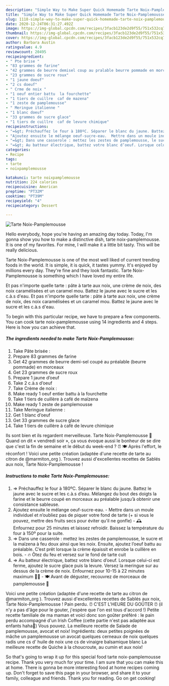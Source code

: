 ```yaml
---
description: "Simple Way to Make Super Quick Homemade Tarte Noix-Pamplemousse"
title: "Simple Way to Make Super Quick Homemade Tarte Noix-Pamplemousse"
slug: 1118-simple-way-to-make-super-quick-homemade-tarte-noix-pamplemousse
date: 2020-12-24T06:31:27.492Z
image: https://img-global.cpcdn.com/recipes/3facb123de2d9f55/751x532cq70/tarte-noix-pamplemousse-photo-principale-de-la-recette.jpg
thumbnail: https://img-global.cpcdn.com/recipes/3facb123de2d9f55/751x532cq70/tarte-noix-pamplemousse-photo-principale-de-la-recette.jpg
cover: https://img-global.cpcdn.com/recipes/3facb123de2d9f55/751x532cq70/tarte-noix-pamplemousse-photo-principale-de-la-recette.jpg
author: Barbara Austin
ratingvalue: 4.9
reviewcount: 20495
recipeingredient:
- " Pte brise "
- "83 grammes de farine"
- "42 grammes de beurre demisel coup au pralable beurre pommade en morceaux"
- "23 grammes de sucre roux"
- "1 jaune doeuf"
- "2 cs doeuf"
- " Crme de noix "
- "1 oeuf entier battu  la fourchette"
- "1 tiers de cuillre  caf de mazena"
- "1 zeste de pamplemousse"
- " Meringue italienne "
- "1 blanc doeuf"
- "33 grammes de sucre glace"
- "1 tiers de cuillre  caf de levure chimique"
recipeinstructions:
- "=&gt; Préchauffez le four à 180ºC. Séparer le blanc du jaune. Battez le jaune avec le sucre et les c.à.s d’eau. Mélangez du bout des doigts la farine et le beurre coupé en morceaux au préalable jusqu’à obtenir une consistance sableuse."
- "Ajoutez ensuite le mélange oeuf-sucre-eau.  Mettre dans un moule individuel et n’oubliez pas de piquer votre fond de tarte (+ si vous le pouvez, mettre des fruits secs pour éviter qu’il ne gonfle) 🕰 Enfournez pour 25 minutes et laissez refroidir. Baissez la température du four à 150º pour la suite."
- "=&gt; Dans une casserole : mettez les zestes de pamplemousse, le sucre et la maïzena à feu doux ainsi que les noix. Ensuite, ajoutez l’oeuf battu au préalable. C’est prêt lorsque la crème épaissit et enrobe la cuillère en bois.  🔥 Ôtez du feu et versez sur le fond de tarte cuit"
- "=&gt; Au batteur électrique, battez votre blanc d’oeuf. Lorsque celui-ci est ferme, ajoutez le sucre glace puis la levure. Versez la meringue sur au dessus de la crème de noix. Enfournez pour 10-15 à 22 minutes maximum 🤗✨  🍽 Avant de déguster, recouvrez de morceaux de pamplemousse 🍊"
categories:
- Recipe
tags:
- tarte
- noixpamplemousse

katakunci: tarte noixpamplemousse 
nutrition: 224 calories
recipecuisine: American
preptime: "PT32M"
cooktime: "PT39M"
recipeyield: "4"
recipecategory: Dessert

---
```



![Tarte Noix-Pamplemousse](https://img-global.cpcdn.com/recipes/3facb123de2d9f55/751x532cq70/tarte-noix-pamplemousse-photo-principale-de-la-recette.jpg)

Hello everybody, hope you're having an amazing day today. Today, I'm gonna show you how to make a distinctive dish, tarte noix-pamplemousse. It is one of my favorites. For mine, I will make it a little bit tasty. This will be really delicious.

Tarte Noix-Pamplemousse is one of the most well liked of current trending foods in the world. It is simple, it is quick, it tastes yummy. It's enjoyed by millions every day. They're fine and they look fantastic. Tarte Noix-Pamplemousse is something which I have loved my entire life.

Et pas n&#39;importe quelle tarte : pâte à tarte aux noix, une crème de noix, des noix caramélisées et un caramel mou. Battez le jaune avec le sucre et les c.à.s d&#39;eau. Et pas n&#39;importe quelle tarte : pâte à tarte aux noix, une crème de noix, des noix caramélisées et un caramel mou. Battez le jaune avec le sucre et les c.à.s d&#39;eau.


To begin with this particular recipe, we have to prepare a few components. You can cook tarte noix-pamplemousse using 14 ingredients and 4 steps. Here is how you can achieve that.

<!--inarticleads1-->

##### The ingredients needed to make Tarte Noix-Pamplemousse:

1. Take  Pâte brisée :
1. Prepare 83 grammes de farine
1. Get 42 grammes de beurre demi-sel coupé au préalable (beurre pommade) en morceaux
1. Get 23 grammes de sucre roux
1. Prepare 1 jaune d’oeuf
1. Take 2 c.à.s d’oeuf
1. Take  Crème de noix :
1. Make ready 1 oeuf entier battu à la fourchette
1. Take 1 tiers de cuillère à café de maïzena
1. Make ready 1 zeste de pamplemousse
1. Take  Meringue italienne :
1. Get 1 blanc d’oeuf
1. Get 33 grammes de sucre glace
1. Take 1 tiers de cuillère à café de levure chimique


Ils sont bien et ils regardent merveilleuse. Tarte Noix-Pamplemousse 🥜 Quand on dit « vendredi soir », ça vous évoque aussi le bonheur de se dire que c&#39;est la fin de semaine et le début du week-end ? ⏰ 🍽 Après l&#39;effort, le réconfort ! Voici une petite création (adaptée d&#39;une recette de tarte au citron de @marmiton_org ). Trouvez aussi d&#39;excellentes recettes de Sablés aux noix, Tarte Noix-Pamplemousse ! 

<!--inarticleads2-->

##### Instructions to make Tarte Noix-Pamplemousse:

1. =&gt; Préchauffez le four à 180ºC. Séparer le blanc du jaune. Battez le jaune avec le sucre et les c.à.s d’eau. Mélangez du bout des doigts la farine et le beurre coupé en morceaux au préalable jusqu’à obtenir une consistance sableuse.
1. Ajoutez ensuite le mélange oeuf-sucre-eau.  - Mettre dans un moule individuel et n’oubliez pas de piquer votre fond de tarte (+ si vous le pouvez, mettre des fruits secs pour éviter qu’il ne gonfle) - 🕰 Enfournez pour 25 minutes et laissez refroidir. Baissez la température du four à 150º pour la suite.
1. =&gt; Dans une casserole : mettez les zestes de pamplemousse, le sucre et la maïzena à feu doux ainsi que les noix. Ensuite, ajoutez l’oeuf battu au préalable. C’est prêt lorsque la crème épaissit et enrobe la cuillère en bois.  - 🔥 Ôtez du feu et versez sur le fond de tarte cuit
1. =&gt; Au batteur électrique, battez votre blanc d’oeuf. Lorsque celui-ci est ferme, ajoutez le sucre glace puis la levure. Versez la meringue sur au dessus de la crème de noix. Enfournez pour 10-15 à 22 minutes maximum 🤗✨  - 🍽 Avant de déguster, recouvrez de morceaux de pamplemousse 🍊


Voici une petite création (adaptée d&#39;une recette de tarte au citron de @marmiton_org ). Trouvez aussi d&#39;excellentes recettes de Sablés aux noix, Tarte Noix-Pamplemousse ! Pain perdu. ⏰ C&#39;EST L&#39;HEURE DU GOÛTER ⏰ (il n&#39;y a pas d&#39;âge pour le gouter, j&#39;espère que l&#39;on est tous d&#39;accord !) Petite recette familiale de ma maman et voici donc son goûter préféré : le pain perdu accompagné d&#39;un Irish Coffee (cette partie n&#39;est pas adaptée aux enfants haha🔞) ️Vous pouvez. La meilleure recette de Salade de pamplemousse, avocat et noix! Ingrédients: deux petites poignées de mâche un pamplemousse un avocat quelques cerneaux de noix quelques radis une cs d&#39; huile de noix une cs de vinaigre balsamique blanc La meilleure recette de Quiche à la choucroute, au cumin et aux noix! 

So that's going to wrap it up for this special food tarte noix-pamplemousse recipe. Thank you very much for your time. I am sure that you can make this at home. There is gonna be more interesting food at home recipes coming up. Don't forget to save this page in your browser, and share it to your family, colleague and friends. Thank you for reading. Go on get cooking!

